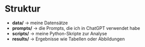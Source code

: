 # Struktur
- **data/** → meine Datensätze 
- **prompts/** → die Prompts, die ich in ChatGPT verwendet habe
- **scripts/** → meine Python-Skripte zur Analyse
- **results/** → Ergebnisse wie Tabellen oder Abbildungen
